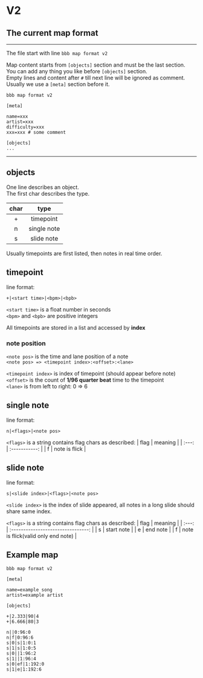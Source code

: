 
# V2

## The current map format

---

The file start with line `bbb map format v2`


Map content starts from `[objects]` section and must be the last section.  
You can add any thing you like before `[objects]` section.  
Empty lines and content after `#` till next line will be ignored as comment.  
Usually we use a `[meta]` section before it.  

```
bbb map format v2

[meta]

name=xxx
artist=xxx
difficulty=xxx
xxx=xxx # some comment

[objects]
...

```
---

## **objects**

One line describes an object.  
The first char describes the type.  

| char  |    type     |
| :---: | :---------: |
|   +   |  timepoint  |
|   n   | single note |
|   s   | slide note  |

Usually timepoints are first listed, then notes in real time order.

## **timepoint**

line format:
```
+|<start time>|<bpm>|<bpb>
```

`<start time>` is a float number in seconds  
`<bpm>` and `<bpb>` are positive integers  

All timepoints are stored in a list and accessed by **index**

### **note position**

`<note pos>` is the time and lane position of a note  
`<note pos> => <timepoint index>:<offset>:<lane>`  

`<timepoint index>` is index of timepoint (should appear before note)  
`<offset>` is the count of **1/96 quarter beat** time to the timepoint  
`<lane>` is from left to right: 0 => 6

## **single note**

line format:
```
n|<flags>|<note pos>
```

`<flags>` is a string contains flag chars as described: 
| flag  |    meaning    |
| :---: | :-----------: |
|   f   | note is flick |


## **slide note**

line format:
```
s|<slide index>|<flags>|<note pos>
```

`<slide index>` is the index of slide appeared, all notes in a long slide should share same index.


`<flags>` is a string contains flag chars as described: 
| flag  |              meaning               |
| :---: | :--------------------------------: |
|   s   |             start note             |
|   e   |              end note              |
|   f   | note is flick(valid only end note) |

## Example map

```
bbb map format v2

[meta]

name=example song
artist=example artist

[objects]

+|2.333|90|4
+|6.666|80|3

n||0:96:0
n|f|0:96:6
s|0|s|1:0:1
s|1|s|1:0:5
s|0||1:96:2
s|1||1:96:4
s|0|ef|1:192:0
s|1|e|1:192:6

```